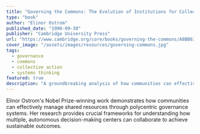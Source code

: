 ```yaml
---
title: "Governing the Commons: The Evolution of Institutions for Collective Action"
type: "book"
author: "Elinor Ostrom"
published_date: "1990-09-30"
publisher: "Cambridge University Press"
url: "https://www.cambridge.org/core/books/governing-the-commons/A8BB63BC4A1433A50A3FB92EDBBB97D5"
cover_image: "/assets/images/resources/governing-commons.jpg"
tags:
  - governance
  - commons
  - collective action
  - systems thinking
featured: true
description: "A groundbreaking analysis of how communities can effectively manage shared resources through polycentric governance systems. Essential reading for understanding collaborative resource management."
---
```


Elinor Ostrom's Nobel Prize-winning work demonstrates how communities can effectively manage shared resources through polycentric governance systems. Her research provides crucial frameworks for understanding how multiple, autonomous decision-making centers can collaborate to achieve sustainable outcomes.
